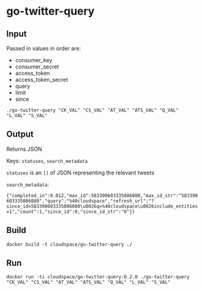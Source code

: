 # go-twitter-query

## Input
Passed in values in order are:

  - consumer_key
  - consumer_secret
  - access_token
  - access_token_secret
  - query
  - limit
  - since

`./go-twitter-query "CK_VAL" "CS_VAL" "AT_VAL" "ATS_VAL" "Q_VAL" "L_VAL" "S_VAL"`

## Output
Returns JSON

Keys: `statuses`, `search_metadata`

`statuses` is an `[]` of JSON representing the relevant tweets

`search_metadata`:

`{"completed_in":0.012,"max_id":583390603335086080,"max_id_str":"583390603335086080","query":"%40cloudspace","refresh_url":"?since_id=583390603335086080\u0026q=%40cloudspace\u0026include_entities=1","count":1,"since_id":0,"since_id_str":"0"}}`

## Build

`docker build -t cloudspace/go-twitter-query ./`

## Run

`docker run -ti cloudspace/go-twitter-query:0.2.0 ./go-twitter-query "CK_VAL" "CS_VAL" "AT_VAL" "ATS_VAL" "Q_VAL" "L_VAL" "S_VAL"`
